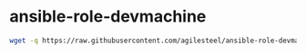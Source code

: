 # ansible-role-devmachine

```bash
wget -q https://raw.githubusercontent.com/agilesteel/ansible-role-devmachine/master/bootstrap-main.yml && sudo chmod +x bootstrap-main.yml && ./bootstrap-main.sh
```
